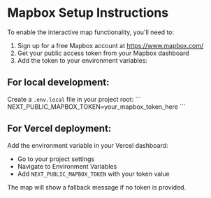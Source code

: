 # Mapbox Setup Instructions

To enable the interactive map functionality, you'll need to:

1. Sign up for a free Mapbox account at https://www.mapbox.com/
2. Get your public access token from your Mapbox dashboard
3. Add the token to your environment variables:

## For local development:
Create a `.env.local` file in your project root:
\`\`\`
NEXT_PUBLIC_MAPBOX_TOKEN=your_mapbox_token_here
\`\`\`

## For Vercel deployment:
Add the environment variable in your Vercel dashboard:
- Go to your project settings
- Navigate to Environment Variables
- Add `NEXT_PUBLIC_MAPBOX_TOKEN` with your token value

The map will show a fallback message if no token is provided.
